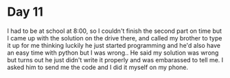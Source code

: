 # Day 11

I had to be at school at 8:00, so I couldn't finish the second part on time but
I came up with the solution on the drive there, and called my brother to type it up for me
thinking luckily he just started programming and he'd also have an easy time with python
but I was wrong..
He said my solution was wrong but turns out he just didn't write it properly and was embarassed to
tell me. I asked him to send me the code and I did it myself on my phone.
